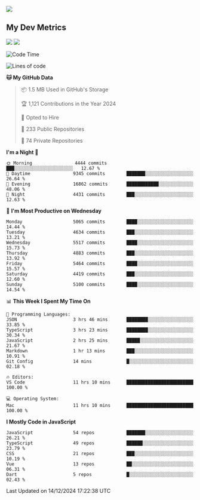 [<img src="https://img.shields.io/badge/linkedin-%230077B5.svg?&style=for-the-badge&logo=linkedin&logoColor=white" />](https://www.linkedin.com/in/savepong)

<!--
[<img src="https://img.shields.io/badge/pongsiri.pisutakarathada.com-%230077B5.svg?&style=for-the-badge&color=orange" />](https://pongsiri.pisutakarathada.com)
[<img src="https://img.shields.io/badge/apps.saveworld.co-%230077B5.svg?&style=for-the-badge&color=2aa889" />](https://apps.saveworld.co)

[![savepong' github stats](https://github-readme-stats.vercel.app/api?username=savepong&show_icons=true&count_private=true&theme=gotham&hide_border=true&bg_color=00000000&text_color=768390FF)](https://pongsiri.pisutakarathada.com/posts/stats)

[![GitHub Streak](https://github-readme-streak-stats.herokuapp.com?user=savepong&theme=gotham&hide_border=true&background=00000000&dates=768390FF)](https://pongsiri.pisutakarathada.com/posts/stats)

[![Top Langs](https://github-readme-stats.vercel.app/api/top-langs/?username=savepong&layout=compact&langs_count=10&theme=gotham&hide_border=true&bg_color=00000000&text_color=768390FF)](https://pongsiri.pisutakarathada.com/posts/stats)

<!-- [![savepong's wakatime stats](https://github-readme-stats.vercel.app/api/wakatime?username=@savepong&layout=default&theme=gotham&hide_border=true&bg_color=00000000&text_color=768390FF)](https://pongsiri.pisutakarathada.com/posts/stats) -->

## My Dev Metrics

[![](https://komarev.com/ghpvc/?username=savepong&color=blue&label=Profile%20Views)](https://github.com/savepong)
[![](https://img.shields.io/github/followers/savepong?label=GitHub%20Followers)](https://github.com/savepong)

<!--START_SECTION:waka-->
![Code Time](http://img.shields.io/badge/Code%20Time-1%2C698%20hrs%2051%20mins-blue)

![Lines of code](https://img.shields.io/badge/From%20Hello%20World%20I%27ve%20Written-65.9%20million%20lines%20of%20code-blue)

**🐱 My GitHub Data** 

> 📦 1.5 MB Used in GitHub's Storage 
 > 
> 🏆 1,121 Contributions in the Year 2024
 > 
> 💼 Opted to Hire
 > 
> 📜 233 Public Repositories 
 > 
> 🔑 74 Private Repositories 
 > 
**I'm a Night 🦉** 

```text
🌞 Morning                4444 commits        ███░░░░░░░░░░░░░░░░░░░░░░   12.67 % 
🌆 Daytime                9345 commits        ███████░░░░░░░░░░░░░░░░░░   26.64 % 
🌃 Evening                16862 commits       ████████████░░░░░░░░░░░░░   48.06 % 
🌙 Night                  4431 commits        ███░░░░░░░░░░░░░░░░░░░░░░   12.63 % 
```
📅 **I'm Most Productive on Wednesday** 

```text
Monday                   5065 commits        ████░░░░░░░░░░░░░░░░░░░░░   14.44 % 
Tuesday                  4634 commits        ███░░░░░░░░░░░░░░░░░░░░░░   13.21 % 
Wednesday                5517 commits        ████░░░░░░░░░░░░░░░░░░░░░   15.73 % 
Thursday                 4883 commits        ███░░░░░░░░░░░░░░░░░░░░░░   13.92 % 
Friday                   5464 commits        ████░░░░░░░░░░░░░░░░░░░░░   15.57 % 
Saturday                 4419 commits        ███░░░░░░░░░░░░░░░░░░░░░░   12.60 % 
Sunday                   5100 commits        ████░░░░░░░░░░░░░░░░░░░░░   14.54 % 
```


📊 **This Week I Spent My Time On** 

```text
💬 Programming Languages: 
JSON                     3 hrs 46 mins       ████████░░░░░░░░░░░░░░░░░   33.85 % 
TypeScript               3 hrs 23 mins       ████████░░░░░░░░░░░░░░░░░   30.34 % 
JavaScript               2 hrs 25 mins       █████░░░░░░░░░░░░░░░░░░░░   21.67 % 
Markdown                 1 hr 13 mins        ███░░░░░░░░░░░░░░░░░░░░░░   10.91 % 
Git Config               14 mins             █░░░░░░░░░░░░░░░░░░░░░░░░   02.18 % 

🔥 Editors: 
VS Code                  11 hrs 10 mins      █████████████████████████   100.00 % 

💻 Operating System: 
Mac                      11 hrs 10 mins      █████████████████████████   100.00 % 
```

**I Mostly Code in JavaScript** 

```text
JavaScript               54 repos            ███████░░░░░░░░░░░░░░░░░░   26.21 % 
TypeScript               49 repos            ██████░░░░░░░░░░░░░░░░░░░   23.79 % 
CSS                      21 repos            ███░░░░░░░░░░░░░░░░░░░░░░   10.19 % 
Vue                      13 repos            ██░░░░░░░░░░░░░░░░░░░░░░░   06.31 % 
Dart                     5 repos             █░░░░░░░░░░░░░░░░░░░░░░░░   02.43 % 
```




 Last Updated on 14/12/2024 17:22:38 UTC
<!--END_SECTION:waka-->

<!--
**savepong/savepong** is a ✨ _special_ ✨ repository because its `README.md` (this file) appears on your GitHub profile.

Here are some ideas to get you started:

- 🔭 I’m currently working on WebComponents and TypeScript.
- 🌱 I’m currently learning ...
- 👯 I’m looking to collaborate on ...
- 🤔 I’m looking for help with ...
- 💬 Ask me about ...
- 📫 How to reach me: ...
- 😄 Pronouns: ...
- ⚡ Fun fact: ...
-->
